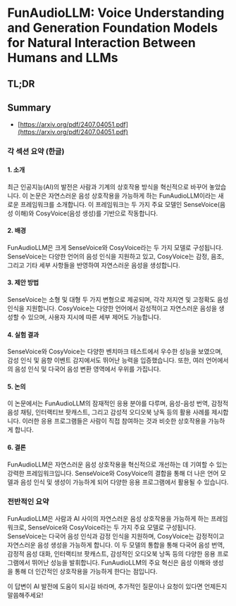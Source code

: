# FunAudioLLM: Voice Understanding and Generation Foundation Models for Natural Interaction Between Humans and LLMs
## TL;DR
## Summary
- [https://arxiv.org/pdf/2407.04051.pdf](https://arxiv.org/pdf/2407.04051.pdf)

### 각 섹션 요약 (한글)

#### 1. 소개
최근 인공지능(AI)의 발전은 사람과 기계의 상호작용 방식을 혁신적으로 바꾸어 놓았습니다. 이 논문은 자연스러운 음성 상호작용을 가능하게 하는 FunAudioLLM이라는 새로운 프레임워크를 소개합니다. 이 프레임워크는 두 가지 주요 모델인 SenseVoice(음성 이해)와 CosyVoice(음성 생성)를 기반으로 작동합니다.

#### 2. 배경
FunAudioLLM은 크게 SenseVoice와 CosyVoice라는 두 가지 모델로 구성됩니다. SenseVoice는 다양한 언어의 음성 인식을 지원하고 있고, CosyVoice는 감정, 음조, 그리고 기타 세부 사항들을 반영하여 자연스러운 음성을 생성합니다. 

#### 3. 제안 방법
SenseVoice는 소형 및 대형 두 가지 변형으로 제공되며, 각각 저지연 및 고정확도 음성 인식을 지원합니다. CosyVoice는 다양한 언어에서 감성적이고 자연스러운 음성을 생성할 수 있으며, 사용자 지시에 따른 세부 제어도 가능합니다.

#### 4. 실험 결과
SenseVoice와 CosyVoice는 다양한 벤치마크 테스트에서 우수한 성능을 보였으며, 감성 인식 및 음향 이벤트 감지에서도 뛰어난 능력을 입증했습니다. 또한, 여러 언어에서의 음성 인식 및 다국어 음성 변환 영역에서 우위를 가집니다.

#### 5. 논의
이 논문에서는 FunAudioLLM의 잠재적인 응용 분야를 다루며, 음성-음성 번역, 감정적 음성 채팅, 인터랙티브 팟캐스트, 그리고 감성적 오디오북 낭독 등의 활용 사례를 제시합니다. 이러한 응용 프로그램들은 사람이 직접 참여하는 것과 비슷한 상호작용을 가능하게 합니다.

#### 6. 결론
FunAudioLLM은 자연스러운 음성 상호작용을 혁신적으로 개선하는 데 기여할 수 있는 강력한 프레임워크입니다. SenseVoice와 CosyVoice의 결합을 통해 더 나은 언어 모델과 음성 인식 및 생성이 가능하게 되어 다양한 응용 프로그램에서 활용될 수 있습니다.

### 전반적인 요약
FunAudioLLM은 사람과 AI 사이의 자연스러운 음성 상호작용을 가능하게 하는 프레임워크로, SenseVoice와 CosyVoice라는 두 가지 주요 모델로 구성됩니다. SenseVoice는 다국어 음성 인식과 감정 인식을 지원하며, CosyVoice는 감정적이고 자연스러운 음성 생성을 가능하게 합니다. 이 두 모델의 통합을 통해 다국어 음성 번역, 감정적 음성 대화, 인터랙티브 팟캐스트, 감성적인 오디오북 낭독 등의 다양한 응용 프로그램에서 뛰어난 성능을 발휘합니다. FunAudioLLM의 주요 혁신은 음성 이해와 생성을 통해 더 인간적인 상호작용을 가능하게 한다는 점입니다.

이 답변이 AI 발전에 도움이 되시길 바라며, 추가적인 질문이나 요청이 있다면 언제든지 말씀해주세요!